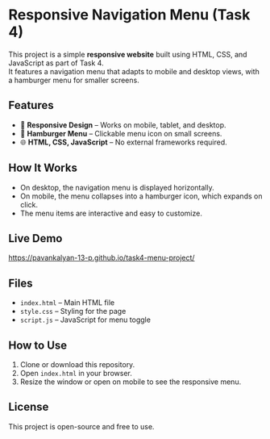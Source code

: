 # Responsive Navigation Menu (Task 4)

This project is a simple **responsive website** built using HTML, CSS, and JavaScript as part of Task 4.  
It features a navigation menu that adapts to mobile and desktop views, with a hamburger menu for smaller screens.

## Features
- 📱 **Responsive Design** – Works on mobile, tablet, and desktop.
- 🍔 **Hamburger Menu** – Clickable menu icon on small screens.
- 🌐 **HTML, CSS, JavaScript** – No external frameworks required.

## How It Works
- On desktop, the navigation menu is displayed horizontally.
- On mobile, the menu collapses into a hamburger icon, which expands on click.
- The menu items are interactive and easy to customize.

## Live Demo
https://pavankalyan-13-p.github.io/task4-menu-project/

## Files
- `index.html` – Main HTML file
- `style.css` – Styling for the page
- `script.js` – JavaScript for menu toggle

## How to Use
1. Clone or download this repository.
2. Open `index.html` in your browser.
3. Resize the window or open on mobile to see the responsive menu.

## License
This project is open-source and free to use.
